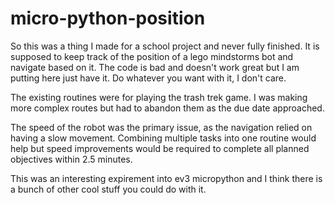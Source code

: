 # micro-python-position

So this was a thing I made for a school project and never fully finished. It is supposed to keep track of the position of a lego mindstorms bot and navigate based on it. The code is bad and doesn't work great but I am putting here just have it. Do whatever you want with it, I don't care.

The existing routines were for playing the trash trek game. I was making more complex routes but had to abandon them as the due date approached.

The speed of the robot was the primary issue, as the navigation relied on having a slow movement. Combining multiple tasks into one routine would help but speed improvements would be required to complete all planned objectives within 2.5 minutes.

This was an interesting expirement into ev3 micropython and I think there is a bunch of other cool stuff you could do with it.

